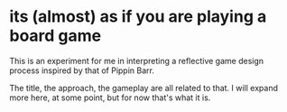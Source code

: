 # its (almost) as if you are playing a board game

This is an experiment for me in interpreting a reflective game design process inspired by that of Pippin Barr.

The title, the approach, the gameplay are all related to that. I will expand more here, at some point, but for now that's what it is.
